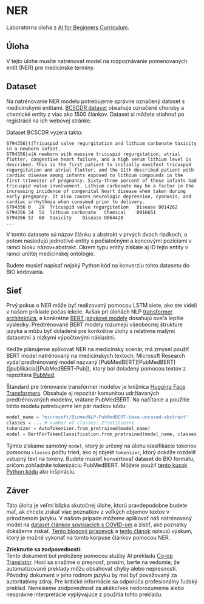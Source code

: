 <!--
CO_OP_TRANSLATOR_METADATA:
{
  "original_hash": "032bda5068f543d6c1fcb30c34231461",
  "translation_date": "2025-08-25T22:14:15+00:00",
  "source_file": "lessons/5-NLP/19-NER/lab/README.md",
  "language_code": "sk"
}
-->
# NER

Laboratórna úloha z [AI for Beginners Curriculum](https://github.com/microsoft/ai-for-beginners).

## Úloha

V tejto úlohe musíte natrénovať model na rozpoznávanie pomenovaných entít (NER) pre medicínske termíny.

## Dataset

Na natrénovanie NER modelu potrebujeme správne označený dataset s medicínskymi entitami. [BC5CDR dataset](https://biocreative.bioinformatics.udel.edu/tasks/biocreative-v/track-3-cdr/) obsahuje označené choroby a chemické entity z viac ako 1500 článkov. Dataset si môžete stiahnuť po registrácii na ich webovej stránke.

Dataset BC5CDR vyzerá takto:

```
6794356|t|Tricuspid valve regurgitation and lithium carbonate toxicity in a newborn infant.
6794356|a|A newborn with massive tricuspid regurgitation, atrial flutter, congestive heart failure, and a high serum lithium level is described. This is the first patient to initially manifest tricuspid regurgitation and atrial flutter, and the 11th described patient with cardiac disease among infants exposed to lithium compounds in the first trimester of pregnancy. Sixty-three percent of these infants had tricuspid valve involvement. Lithium carbonate may be a factor in the increasing incidence of congenital heart disease when taken during early pregnancy. It also causes neurologic depression, cyanosis, and cardiac arrhythmia when consumed prior to delivery.
6794356	0	29	Tricuspid valve regurgitation	Disease	D014262
6794356	34	51	lithium carbonate	Chemical	D016651
6794356	52	60	toxicity	Disease	D064420
...
```

V tomto datasete sú názov článku a abstrakt v prvých dvoch riadkoch, a potom nasledujú jednotlivé entity s počiatočnými a koncovými pozíciami v rámci bloku názov+abstrakt. Okrem typu entity získate aj ID tejto entity v rámci určitej medicínskej ontológie.

Budete musieť napísať nejaký Python kód na konverziu tohto datasetu do BIO kódovania.

## Sieť

Prvý pokus o NER môže byť realizovaný pomocou LSTM siete, ako ste videli v našom príklade počas lekcie. Avšak pri úlohách NLP [transformer architektúra](https://en.wikipedia.org/wiki/Transformer_(machine_learning_model)), a konkrétne [BERT jazykové modely](https://en.wikipedia.org/wiki/BERT_(language_model)) dosahujú oveľa lepšie výsledky. Predtrénované BERT modely rozumejú všeobecnej štruktúre jazyka a môžu byť doladené pre konkrétne úlohy s relatívne malými datasetmi a nízkymi výpočtovými nákladmi.

Keďže plánujeme aplikovať NER na medicínsky scenár, má zmysel použiť BERT model natrénovaný na medicínskych textoch. Microsoft Research vydal predtrénovaný model nazvaný [PubMedBERT][PubMedBERT] ([publikácia][PubMedBERT-Pub]), ktorý bol doladený pomocou textov z repozitára [PubMed](https://pubmed.ncbi.nlm.nih.gov/).

Štandard pre trénovanie transformer modelov je knižnica [Hugging Face Transformers](https://huggingface.co/). Obsahuje aj repozitár komunitou udržiavaných predtrénovaných modelov, vrátane PubMedBERT. Na načítanie a použitie tohto modelu potrebujeme len pár riadkov kódu:

```python
model_name = "microsoft/BiomedNLP-PubMedBERT-base-uncased-abstract"
classes = ... # number of classes: 2*entities+1
tokenizer = AutoTokenizer.from_pretrained(model_name)
model = BertForTokenClassification.from_pretrained(model_name, classes)
```

Týmto získame samotný `model`, ktorý je určený na úlohu klasifikácie tokenov pomocou `classes` počtu tried, ako aj objekt `tokenizer`, ktorý dokáže rozdeliť vstupný text na tokeny. Budete musieť konvertovať dataset do BIO formátu, pričom zohľadníte tokenizáciu PubMedBERT. Môžete použiť [tento kúsok Python kódu](https://gist.github.com/shwars/580b55684be3328eb39ecf01b9cbbd88) ako inšpiráciu.

## Záver

Táto úloha je veľmi blízka skutočnej úlohe, ktorú pravdepodobne budete mať, ak chcete získať viac poznatkov z veľkých objemov textov v prirodzenom jazyku. V našom prípade môžeme aplikovať náš natrénovaný model na [dataset článkov súvisiacich s COVID-om](https://www.kaggle.com/allen-institute-for-ai/CORD-19-research-challenge) a zistiť, aké poznatky dokážeme získať. [Tento blogový príspevok](https://soshnikov.com/science/analyzing-medical-papers-with-azure-and-text-analytics-for-health/) a [tento článok](https://www.mdpi.com/2504-2289/6/1/4) opisujú výskum, ktorý je možné vykonať na tomto korpuse článkov pomocou NER.

**Zrieknutie sa zodpovednosti**:  
Tento dokument bol preložený pomocou služby AI prekladu [Co-op Translator](https://github.com/Azure/co-op-translator). Hoci sa snažíme o presnosť, prosím, berte na vedomie, že automatizované preklady môžu obsahovať chyby alebo nepresnosti. Pôvodný dokument v jeho rodnom jazyku by mal byť považovaný za autoritatívny zdroj. Pre kritické informácie sa odporúča profesionálny ľudský preklad. Nenesieme zodpovednosť za akékoľvek nedorozumenia alebo nesprávne interpretácie vyplývajúce z použitia tohto prekladu.